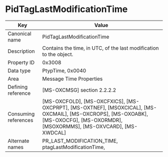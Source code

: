 # PidTagLastModificationTime

| Key | Value |
|---|---|
| Canonical name | PidTagLastModificationTime |
| Description | Contains the time, in UTC, of the last modification to the object. |
| Property ID | 0x3008 |
| Data type | PtypTime, 0x0040 |
| Area | Message Time Properties |
| Defining reference | [MS-OXCMSG] section 2.2.2.2 |
| Consuming references | [MS-OXCFOLD], [MS-OXCFXICS], [MS-OXCPRPT], [MS-OXTNEF], [MSOXCICAL], [MS-OXCMAIL], [MS-OXCROPS], [MS-OXOABK], [MS-OXOCFG], [MS-OXORMDR], [MSOXORMMS], [MS-OXVCARD], [MS-XWDCAL] |
| Alternate names | PR_LAST_MODIFICATION_TIME, ptagLastModificationTime, |
